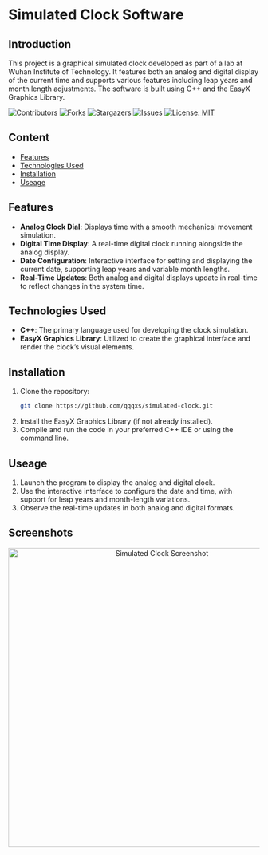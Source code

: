 # Simulated Clock Software

## Introduction
This project is a graphical simulated clock developed as part of a lab at Wuhan Institute of Technology. It features both an analog and digital display of the current time and supports various features including leap years and month length adjustments. The software is built using C++ and the EasyX Graphics Library.

[![Contributors](https://img.shields.io/github/contributors/qqqxs/Simulation-Clock)](https://github.com/qqqxs/Simulation-Clock/graphs/contributors)
[![Forks](https://img.shields.io/github/forks/qqqxs/Simulation-Clock?style=social)](https://github.com/qqqxs/Simulation-Clock/network/members)
[![Stargazers](https://img.shields.io/github/stars/qqqxs/Simulation-Clock?style=social)](https://github.com/qqqxs/Simulation-Clock/stargazers)
[![Issues](https://img.shields.io/github/issues/qqqxs/Simulation-Clock)](https://github.com/qqqxs/Simulation-Clock/issues)
[![License: MIT](https://img.shields.io/badge/License-MIT-yellow.svg)](https://github.com/qqqxs/Simulation-Clock/blob/main/LICENSE)

## Content
- [Features](https://github.com/qqqxs/Simulation-Clock?tab=readme-ov-file#feature)
- [Technologies Used](https://github.com/qqqxs/Simulation-Clock?tab=readme-ov-file#technologies-Used)
- [Installation](https://github.com/qqqxs/Simulation-Clock?tab=readme-ov-file#installation)
- [Useage](https://github.com/qqqxs/Simulation-Clock?tab=readme-ov-file#useage)

## Features
- **Analog Clock Dial**: Displays time with a smooth mechanical movement simulation.
- **Digital Time Display**: A real-time digital clock running alongside the analog display.
- **Date Configuration**: Interactive interface for setting and displaying the current date, supporting leap years and variable month lengths.
- **Real-Time Updates**: Both analog and digital displays update in real-time to reflect changes in the system time.

## Technologies Used
- **C++**: The primary language used for developing the clock simulation.
- **EasyX Graphics Library**: Utilized to create the graphical interface and render the clock’s visual elements.

## Installation
1. Clone the repository:
   ```bash
   git clone https://github.com/qqqxs/simulated-clock.git
2. Install the EasyX Graphics Library (if not already installed).
3. Compile and run the code in your preferred C++ IDE or using the command line.

## Useage
1. Launch the program to display the analog and digital clock.
2. Use the interactive interface to configure the date and time, with support for leap years and month-length variations.
3. Observe the real-time updates in both analog and digital formats.

## Screenshots
<p align="center">
  <img src="Display.png" alt="Simulated Clock Screenshot" width="600">
</p>

